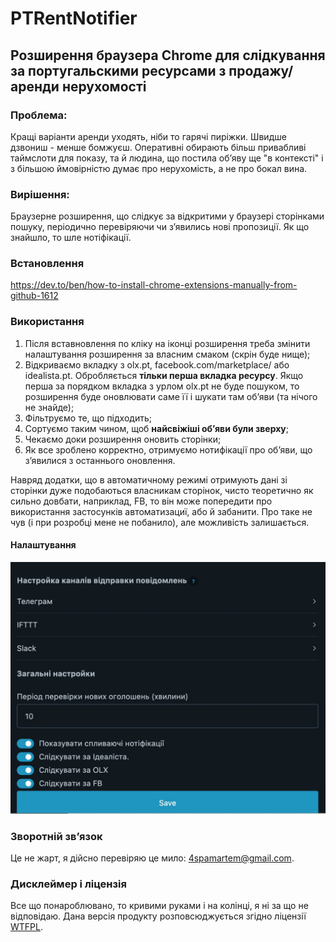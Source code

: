 # PTRentNotifier
## Розширення браузера Chrome для слідкування за португальскими ресурсами з продажу/аренди нерухомості

### Проблема:

Кращі варіанти аренди уходять, ніби то гарячі пиріжки. Швидше дзвониш - менше бомжуєш. Оперативні обирають більш привабливі таймслоти для показу, та й людина, що постила обʼяву ще "в контексті" і з більшою ймовірністю думає про нерухомість, а не про бокал вина.

### Вирішення:

Браузерне розширення, що слідкує за відкритими у браузері сторінками пошуку, періодично перевіряючи чи зʼявились нові пропозиції. Як що знайшло, то шле нотіфікації.

### Встановлення

https://dev.to/ben/how-to-install-chrome-extensions-manually-from-github-1612

### Використання

1. Після вставновлення по кліку на іконці розширення треба змінити налаштування розширення за власним смаком (скрін буде нище);
2. Відкриваємо вкладку з olx.pt, facebook.com/marketplace/ або idealista.pt. Обробляється **тільки перша вкладка ресурсу**. Якщо перша за порядком вкладка з урлом olx.pt не буде пошуком, то розширення буде оновлювати саме її і шукати там обʼяви (та нічого не знайде);
3. Фільтруємо те, що підходить;
4. Сортуємо таким чином, щоб **найсвіжіші обʼяви були зверху**;
5. Чекаємо доки розширення оновить сторінки;
6. Як все зроблено корректно, отримуємо нотифікації про обʼяви, що зʼявилися з останнього оновлення. 

Навряд додатки, що в автоматичному режимі отримують дані зі сторінки дуже подобаються власникам сторінок, чисто теоретично як сильно довбати, наприклад, FB, то він може попередити про використання застосунків автоматизациї, або й забанити. Про таке не чув (і при розробці мене не побанило), але можливість залишається. 

#### Налаштування
![Налаштування](doc/screens/settings.jpg)

### Зворотній звʼязок

Це не жарт, я дійсно перевіряю це мило: [4spamartem@gmail.com](4spamartem@gmail.com).

### Дисклеймер і ліцензія 

Все що понароблювано, то кривими руками і на колінці, я ні за що не відповідаю. Дана версія продукту розповсюджується згідно ліцензії [WTFPL](http://www.wtfpl.net/txt/copying/).
